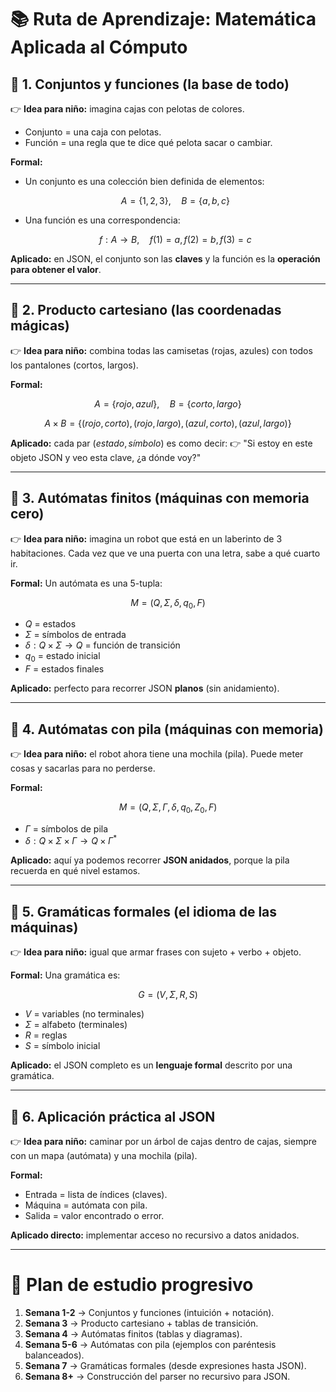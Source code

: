# 📚 Ruta de Aprendizaje: Matemática Aplicada al Cómputo

## 🔹 1. Conjuntos y funciones (la base de todo)

👉 **Idea para niño:** imagina cajas con pelotas de colores.

* Conjunto = una caja con pelotas.
* Función = una regla que te dice qué pelota sacar o cambiar.

**Formal:**

* Un conjunto es una colección bien definida de elementos:

  $$
  A = \{1, 2, 3\}, \quad B = \{a, b, c\}
  $$
* Una función es una correspondencia:

  $$
  f : A \to B, \quad f(1) = a, f(2) = b, f(3) = c
  $$

**Aplicado:** en JSON, el conjunto son las **claves** y la función es la **operación para obtener el valor**.

---

## 🔹 2. Producto cartesiano (las coordenadas mágicas)

👉 **Idea para niño:** combina todas las camisetas (rojas, azules) con todos los pantalones (cortos, largos).

**Formal:**

$$
A = \{rojo, azul\}, \quad B = \{corto, largo\}
$$

$$
A \times B = \{(rojo, corto), (rojo, largo), (azul, corto), (azul, largo)\}
$$

**Aplicado:** cada par $(estado, símbolo)$ es como decir:
👉 "Si estoy en este objeto JSON y veo esta clave, ¿a dónde voy?"

---

## 🔹 3. Autómatas finitos (máquinas con memoria cero)

👉 **Idea para niño:** imagina un robot que está en un laberinto de 3 habitaciones. Cada vez que ve una puerta con una letra, sabe a qué cuarto ir.

**Formal:**
Un autómata es una 5-tupla:

$$
M = (Q, \Sigma, \delta, q_0, F)
$$

* $Q$ = estados
* $\Sigma$ = símbolos de entrada
* $\delta: Q \times \Sigma \to Q$ = función de transición
* $q_0$ = estado inicial
* $F$ = estados finales

**Aplicado:** perfecto para recorrer JSON **planos** (sin anidamiento).

---

## 🔹 4. Autómatas con pila (máquinas con memoria)

👉 **Idea para niño:** el robot ahora tiene una mochila (pila). Puede meter cosas y sacarlas para no perderse.

**Formal:**

$$
M = (Q, \Sigma, \Gamma, \delta, q_0, Z_0, F)
$$

* $\Gamma$ = símbolos de pila
* $\delta: Q \times \Sigma \times \Gamma \to Q \times \Gamma^*$

**Aplicado:** aquí ya podemos recorrer **JSON anidados**, porque la pila recuerda en qué nivel estamos.

---

## 🔹 5. Gramáticas formales (el idioma de las máquinas)

👉 **Idea para niño:** igual que armar frases con sujeto + verbo + objeto.

**Formal:**
Una gramática es:

$$
G = (V, \Sigma, R, S)
$$

* $V$ = variables (no terminales)
* $\Sigma$ = alfabeto (terminales)
* $R$ = reglas
* $S$ = símbolo inicial

**Aplicado:** el JSON completo es un **lenguaje formal** descrito por una gramática.

---

## 🔹 6. Aplicación práctica al JSON

👉 **Idea para niño:** caminar por un árbol de cajas dentro de cajas, siempre con un mapa (autómata) y una mochila (pila).

**Formal:**

* Entrada = lista de índices (claves).
* Máquina = autómata con pila.
* Salida = valor encontrado o error.

**Aplicado directo:** implementar acceso no recursivo a datos anidados.

---

# 🚀 Plan de estudio progresivo

1. **Semana 1-2** → Conjuntos y funciones (intuición + notación).
2. **Semana 3** → Producto cartesiano + tablas de transición.
3. **Semana 4** → Autómatas finitos (tablas y diagramas).
4. **Semana 5-6** → Autómatas con pila (ejemplos con paréntesis balanceados).
5. **Semana 7** → Gramáticas formales (desde expresiones hasta JSON).
6. **Semana 8+** → Construcción del parser no recursivo para JSON.

